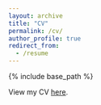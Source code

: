 ```yaml
---
layout: archive
title: "CV"
permalink: /cv/
author_profile: true
redirect_from:
  - /resume
---
```


{% include base_path %}

View my CV [here](https://tyler-tomita.github.io/files/cv.pdf).
